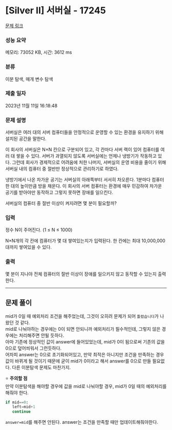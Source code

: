 # [Silver II] 서버실 - 17245 

[문제 링크](https://www.acmicpc.net/problem/17245) 

### 성능 요약

메모리: 73052 KB, 시간: 3612 ms

### 분류

이분 탐색, 매개 변수 탐색

### 제출 일자

2023년 11월 11일 16:18:48

### 문제 설명

<p>서버실은 여러 대의 서버 컴퓨터들을 안정적으로 운영할 수 있는 환경을 유지하기 위해 설치된 공간을 말한다.</p>

<p>이 회사의 서버실은 N×N 칸으로 구분되어 있고, 각 칸마다 서버 랙이 있어 컴퓨터를 여러 대 쌓을 수 있다. 서버가 과열되지 않도록 서버실에는 언제나 냉방기가 작동하고 있다. 그런데 회사가 경제적으로 어려움에 처한 나머지, 서버실의 운영 비용을 줄이기 위해 서버실 내의 컴퓨터 중 절반만 정상적으로 관리하기로 하였다.</p>

<p>냉방기에서 나온 차가운 공기는 서버실의 아래쪽부터 서서히 차오른다. 1분마다 컴퓨터 한 대의 높이만큼 방을 채운다. 이 회사의 서버 컴퓨터는 환경에 매우 민감하여 차가운 공기를 받아야만 동작하고 그렇지 못하면 장애를 일으킨다.</p>

<p>서버실의 컴퓨터 중 절반 이상이 켜지려면 몇 분이 필요할까?</p>

### 입력 

 <p>정수 N이 주어진다. (1 ≤ N ≤ 1000)</p>

<p>N×N개의 각 칸에 컴퓨터가 몇 대 쌓여있는지가 입력된다. 한 칸에는 최대 10,000,000대까지 쌓여있을 수 있다.</p>

### 출력 

 <p>몇 분이 지나야 전체 컴퓨터의 절반 이상이 장애를 일으키지 않고 동작할 수 있는지 출력한다.</p>

<hr/>

## 문제 풀이
mid가 0일 때 예외처리 조건을 해주었는데, 그것이 오히려 문제가 되어 `틀렸습니다`가 나왔던 것 같다.   
mid로 나눠야하는 경우에는 0이 되면 안되니까 예외처리가 필수적인데, 그렇지 않은 경우에는 처리해주면 안될 듯하다.   
아마 기존에 정상적인 값이 answer에 들어있었는데, mid가 0이 됨으로써 기존의 값을 0으로 덮어씌워서 그런듯하다.   
어차피 answer는 0으로 초기화되어있고, 만약 최적은 아니지만 조건을 만족하는 경우 값이 바뀌게 될 것이기 때문에 굳이 mid가 0이라고 해서 answer를 0으로 만들 필요없다. 다른 이분탐색 문제도 마찬가지.   

⭐ **주의할 점**   
만약 이분탐색을 해야할 경우에 값을 mid로 나눠야할 경우, mid가 0일 때의 예외처리를 해줘야 한다.
```python
if mid==0:
   left=mid+1
   continue
```
`answer=mid`를 해주면 안된다. answer는 조건을 만족할 때만 업데이트해줘야한다.
